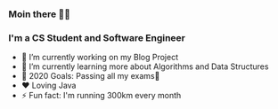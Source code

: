 ### Moin there 👋😉



### I'm a CS Student and Software Engineer

- 🔭 I’m currently working on my Blog Project
- 🌱 I’m currently learning more about Algorithms and Data Structures
- 🥅 2020 Goals: Passing all my exams🤣
- ❤️ Loving Java
- ⚡ Fun fact: I'm running 300km every month
